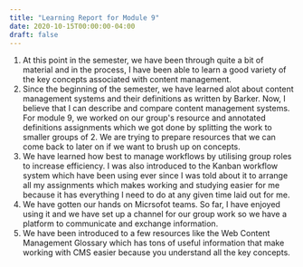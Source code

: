 ```yaml
---
title: "Learning Report for Module 9"
date: 2020-10-15T00:00:00-04:00
draft: false
---
```

1. At this point in the semester, we have been through quite a bit of material and in the process, I have been able to learn a good variety of the key concepts associated with content management.  
2. Since the beginning of the semester, we have learned alot about content management systems and their definitions as written by Barker. Now, I believe that I can describe and compare content management systems. For module 9, we worked on our group's resource and annotated definitions assignments which we got done by splitting the work to smaller groups of 2. We are trying to prepare resources that we can come back to later on if we want to brush up on concepts.
3. We have learned how best to manage workflows by utilising group roles to increase efficiency. I was also introduced to the Kanban workflow system which have been using ever since I was told about it to arrange all my assignments which makes working and studying easier for me because it has everything I need to do at any given time laid out for me. 
4. We have gotten our hands on Micrsofot teams. So far, I have enjoyed using it and we have set up a channel for our group work so we have a platform to communicate and exchange information. 
5. We have been introduced to a few resources like the Web Content Management Glossary which has tons of useful information that make working with CMS easier because you understand all the key concepts.
